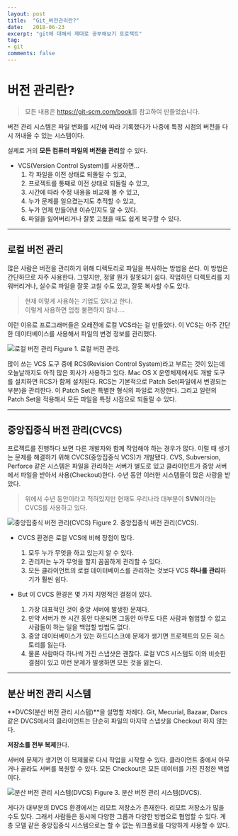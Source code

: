 ```yaml
---
layout: post
title:  "Git_버전관리란?"
date:   2018-06-23
excerpt: "git에 대해서 제대로 공부해보기 프로젝트"
tag:
- git
comments: false
---
```


**버전 관리란\?**
===

> 모든 내용은 <https://git-scm.com/book>를 참고하여 만들었습니다.

버전 관리 시스템은 파일 변화를 시간에 따라 기록했다가 나중에 특정 시점의 버전을 다시 꺼내올 수 있는 시스템이다.

실제로 거의 **모든 컴퓨터 파일의 버전을 관리**할 수 있다.

- VCS(Version Control System)를 사용하면...
    1. 각 파일을 이전 상태로 되돌릴 수 있고,
    2. 프로젝트를 통째로 이전 상태로 되돌릴 수 있고,
    3. 시간에 따라 수정 내용을 비교해 볼 수 있고,
    4. 누가 문제를 일으켰는지도 추적할 수 있고,
    5. 누가 언제 만들어낸 이슈인지도 알 수 있다.
    6. 파일을 잃어버리거나 잘못 고쳤을 때도 쉽게 복구할 수 있다.

---

## 로컬 버전 관리

많은 사람은 버전을 관리하기 위해 디렉토리로 파일을 복사하는 방법을 쓴다. 이 방법은 간단하므로 자주 사용한다. 그렇지만, 정말 뭔가 잘못되기 쉽다. 작업하던 디렉토리를 지워버리거나, 실수로 파일을 잘못 고칠 수도 있고, 잘못 복사할 수도 있다.

> 현재 이렇게 사용하는 기업도 있다고 한다.<br>
> 이렇게 사용하면 엄청 불편하지 않나....

이런 이유로 프로그래머들은 오래전에 로컬 VCS라는 걸 만들었다. 이 VCS는 아주 간단한 데이터베이스를 사용해서 파일의 변경 정보를 관리했다.

![로컬 버전 관리](https://git-scm.com/book/en/v2/images/local.png)
Figure 1. 로컬 버전 관리.

많이 쓰는 VCS 도구 중에 RCS(Revision Control System)라고 부르는 것이 있는데 오늘날까지도 아직 많은 회사가 사용하고 있다. Mac OS X 운영체제에서도 개발 도구를 설치하면 RCS가 함께 설치된다. RCS는 기본적으로 Patch Set(파일에서 변경되는 부분)을 관리한다. 이 Patch Set은 특별한 형식의 파일로 저장한다. 그리고 일련의 Patch Set을 적용해서 모든 파일을 특정 시점으로 되돌릴 수 있다.

---

## 중앙집중식 버전 관리(CVCS)
프로젝트를 진행하다 보면 다른 개발자와 함께 작업해야 하는 경우가 많다. 이럴 때 생기는 문제를 해결하기 위해 CVCS(중앙집중식 VCS)가 개발됐다. CVS, Subversion, Perforce 같은 시스템은 파일을 관리하는 서버가 별도로 있고 클라이언트가 중앙 서버에서 파일을 받아서 사용(Checkout)한다. 수년 동안 이러한 시스템들이 많은 사랑을 받았다.

> 위에서 수년 동안이라고 적혀있지만 현재도 우리나라 대부분이 **SVN**이라는 CVCS를 사용하고 있다.

![중앙집중식 버전 관리(CVCS)](https://git-scm.com/book/en/v2/images/centralized.png)
Figure 2. 중앙집중식 버전 관리(CVCS).

- CVCS 환경은 로컬 VCS에 비해 장점이 많다.
    1. 모두 누가 무엇을 하고 있는지 알 수 있다. 
    2. 관리자는 누가 무엇을 할지 꼼꼼하게 관리할 수 있다.
    3. 모든 클라이언트의 로컬 데이터베이스를 관리하는 것보다 VCS **하나를 관리**하기가 훨씬 쉽다.

- But 이 CVCS 환경은 몇 가지 치명적인 결점이 있다.
    1. 가장 대표적인 것이 중앙 서버에 발생한 문제다.
    2. 만약 서버가 한 시간 동안 다운되면 그동안 아무도 다른 사람과 협업할 수 없고 사람들이 하는 일을 백업할 방법도 없다.
    3. 중앙 데이터베이스가 있는 하드디스크에 문제가 생기면 프로젝트의 모든 히스토리를 잃는다.
    4. 물론 사람마다 하나씩 가진 스냅샷은 괜찮다. 로컬 VCS 시스템도 이와 비슷한 결점이 있고 이런 문제가 발생하면 모든 것을 잃는다.

---

## **분산 버전 관리 시스템**
**DVCS(분산 버전 관리 시스템)**을 설명할 차례다. Git, Mecurial, Bazaar, Darcs 같은 DVCS에서의 클라이언트는 단순히 파일의 마지막 스냅샷을 Checkout 하지 않는다.

 **저장소를 전부 복제**한다.

서버에 문제가 생기면 이 복제물로 다시 작업을 시작할 수 있다. 클라이언트 중에서 아무거나 골라도 서버를 복원할 수 있다. 모든 Checkout은 모든 데이터를 가진 진정한 백업이다.

![분산 버전 관리 시스템(DVCS)](https://git-scm.com/book/en/v2/images/distributed.png)
Figure 3. 분산 버전 관리 시스템(DVCS).

게다가 대부분의 DVCS 환경에서는 리모트 저장소가 존재한다. 리모트 저장소가 많을 수도 있다. 그래서 사람들은 동시에 다양한 그룹과 다양한 방법으로 협업할 수 있다. 계층 모델 같은 중앙집중식 시스템으로는 할 수 없는 워크플로를 다양하게 사용할 수 있다.